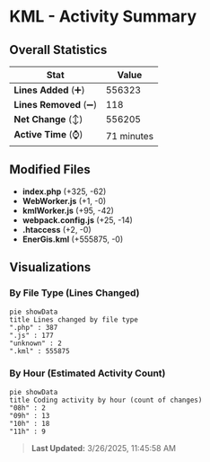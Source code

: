 # KML - Activity Summary 

## Overall Statistics

| Stat                   | Value                                                             |
| ---------------------- | ----------------------------------------------------------------- |
| **Lines Added** (➕)   | 556323                                          |
| **Lines Removed** (➖) | 118                                        |
| **Net Change** (↕)    | 556205                |
| **Active Time** (⌚)   | 71 minutes |


## Modified Files
- **index.php** (+325, -62)
- **WebWorker.js** (+1, -0)
- **kmlWorker.js** (+95, -42)
- **webpack.config.js** (+25, -14)
- **.htaccess** (+2, -0)
- **EnerGis.kml** (+555875, -0)

## Visualizations

### By File Type (Lines Changed)

```mermaid
pie showData
title Lines changed by file type
".php" : 387
".js" : 177
"unknown" : 2
".kml" : 555875
```

### By Hour (Estimated Activity Count)

```mermaid
pie showData
title Coding activity by hour (count of changes)
"08h" : 2
"09h" : 13
"10h" : 18
"11h" : 9
```


> **Last Updated:** 3/26/2025, 11:45:58 AM